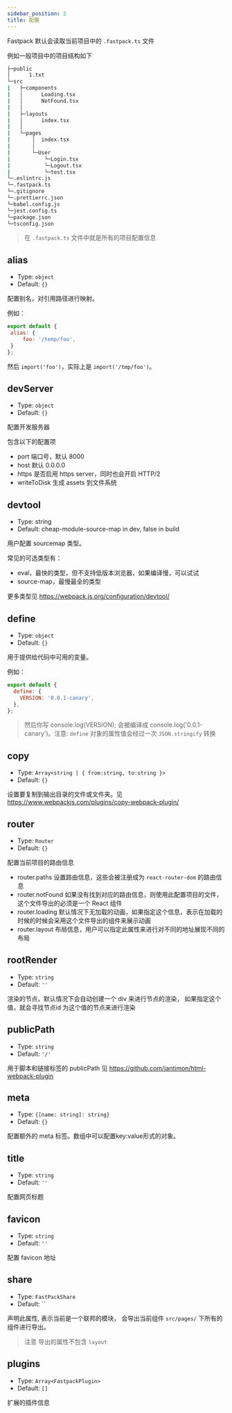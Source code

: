 ```yaml
---
sidebar_position: 2
title: 配置
---
```


Fastpack 默认会读取当前项目中的 `.fastpack.ts` 文件

例如一般项目中的项目结构如下

```sh
├─public
│      1.txt
└─src
|   ├─components
|   │      Loading.tsx
|   │      NotFound.tsx
|   │
|   ├─layouts
|   │      index.tsx
|   │
|   └─pages
|       │  index.tsx
|       │
|       └─User
|           └─Login.tsx
|           └─Logout.tsx
|           └─test.tsx
└─.eslintrc.js
└─.fastpack.ts
└─.gitignore
└─.prettierrc.json
└─babel.config.js
└─jest.config.ts
└─package.json
└─tsconfig.json
```

> 在 `.fastpack.ts` 文件中就是所有的项目配置信息

## alias

- Type: `object`
- Default: `{}`

配置别名，对引用路径进行映射。

例如：

```js
export default {
 alias: {
     foo: '/temp/foo',
 }
};
```
然后 `import('foo')`，实际上是 `import('/tmp/foo')`。

## devServer

- Type: `object`
- Default: `{}`

配置开发服务器

包含以下的配置项

- port 端口号，默认 8000
- host 默认 0.0.0.0
- https 是否启用 https server，同时也会开启 HTTP/2
- writeToDisk 生成 assets 到文件系统

## devtool

- Type: string
- Default: cheap-module-source-map in dev, false in build

用户配置 sourcemap 类型。

常见的可选类型有：

- eval，最快的类型，但不支持低版本浏览器，如果编译慢，可以试试
- source-map，最慢最全的类型

更多类型见 https://webpack.js.org/configuration/devtool/

## define

- Type: `object`
- Default: `{}`

用于提供给代码中可用的变量。

例如：

```js
export default {
  define: {
    VERSION: '0.0.1-canary',
  },
};
```

> 然后你写 console.log(VERSION); 会被编译成 console.log('0.0.1-canary')。注意: `define` 对象的属性值会经过一次 `JSON.stringify` 转换

## copy

- Type: `Array<string | { from:string, to:string }>`
- Default: `{}`

设置要复制到输出目录的文件或文件夹。见 https://www.webpackjs.com/plugins/copy-webpack-plugin/


## router

- Type: `Router`
- Default: `{}`


配置当前项目的路由信息

- router.paths 设置路由信息，这些会被注册成为 `react-router-dom` 的路由信息
- router.notFound 如果没有找到对应的路由信息，则使用此配置项目的文件，这个文件导出的必须是一个 React 组件
- router.loading 默认情况下无加载的动画，如果指定这个信息，表示在加载的时候的时候会采用这个文件导出的组件来展示动画
- router.layout 布局信息，用户可以指定此属性来进行对不同的地址展现不同的布局


## rootRender

- Type: `string`
- Default: `''`

渲染的节点，默认情况下会自动创建一个 div 来进行节点的渲染， 如果指定这个值，就会寻找节点id 为这个值的节点来进行渲染


## publicPath

- Type: `string`
- Default: `'/'`

用于脚本和链接标签的 publicPath 见 https://github.com/jantimon/html-webpack-plugin


## meta

- Type: `{[name: string]: string}`
- Default: `{}`

配置额外的 meta 标签。数组中可以配置key:value形式的对象。

## title

- Type: `string`
- Default: `''`

配置网页标题


## favicon 

- Type: `string`
- Default: `''`

配置 favicon 地址


## share

- Type: `FastPackShare`
- Default: ``


声明此属性, 表示当前是一个联邦的模块， 会导出当前组件 `src/pages/` 下所有的组件进行导出。


> 注意 导出的属性不包含 `layout`


## plugins

- Type: `Array<FastpackPlugin>`
- Default: `[]`

扩展的插件信息
